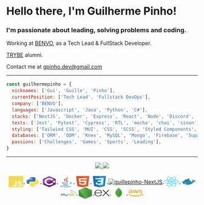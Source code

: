 # Hello there, I'm Guilherme Pinho!

### I'm passionate about **leading**, **solving problems** and **coding**.

Working at <a href="https://benvo.com.br" target="_blank">BENVO</a>, as a Tech Lead & FullStack Developer.

<a href="https://www.betrybe.com/">TRYBE</a> alumni.

Contact me at gpinho.dev@gmail.com

---

```javascript
const guilhermepinho = {
  nicknames: ['Gui', 'Guille', 'Pinho'],
  currentPosition: ['Tech Lead', 'Fullstack DevOps'],
  company: ['BENVO'],
  languages: ['Javascript', 'Java', 'Python', 'C#'],
  stacks: ['NextJS', 'Docker', 'Express', 'React', 'Node', 'Discord', 'AWS Cloud Computing', 'Terraform'],
  tests: ['Jest', 'Pytest', 'Cypress', 'RTL', 'mocha', 'chai', 'sinon'], 
  styling: ['Tailwind CSS', 'MUI', 'CSS', 'SCSS', 'Styled Components', 'ESLint'],
  databases: ['ORM', 'ODM', 'Knex', 'MySQL', 'Mongo', 'Firebase', 'Supabase'],
  passions: ['Challenges', 'Games', 'Sports', 'Leading'],
}
```
---

<div align="center">
  <a href="https://github.com/guillepinho">
  <img height="160em" src="https://github-readme-stats.vercel.app/api?username=guillepinho&show_icons=true&theme=dracula&include_all_commits=true&count_private=true"/>
  <img height="160em" src="https://github-readme-stats.vercel.app/api/top-langs/?username=guillepinho&layout=compact&langs_count=7&theme=dracula"/>
</div>

<div style="display: inline_block" align="center"><br>
  <img align="center" alt="guillepinho-Js" height="30" width="40" src="https://raw.githubusercontent.com/devicons/devicon/master/icons/javascript/javascript-plain.svg">
  <img align="center" alt="guillepinho-py" height="30" width="40" src="https://raw.githubusercontent.com/devicons/devicon/master/icons/python/python-original.svg">
  <img align="center" alt="guillepinho-cs" height="30" width="40" src="https://raw.githubusercontent.com/devicons/devicon/master/icons/csharp/csharp-original.svg">
  <img align="center" alt="guillepinho-Node" height="30" width="40" src="https://github.com/devicons/devicon/blob/master/icons/java/java-original.svg">
  <img align="center" alt="guillepinho-HTML" height="30" width="40" src="https://raw.githubusercontent.com/devicons/devicon/master/icons/html5/html5-original.svg">
  <img align="center" alt="guillepinho-CSS" height="30" width="40" src="https://raw.githubusercontent.com/devicons/devicon/master/icons/css3/css3-original.svg">
  <img align="center" alt="guillepinho-NextJS" height="30" width="40" src="https://cdn.jsdelivr.net/gh/devicons/devicon/icons/nextjs/nextjs-original.svg" />        
  <img align="center" alt="guillepinho-React" height="30" width="40" src="https://raw.githubusercontent.com/devicons/devicon/master/icons/react/react-original.svg">
  <img align="center" alt="guillepinho-Docker" height="30" width="40" src="https://github.com/devicons/devicon/blob/master/icons/docker/docker-original.svg">
  <img align="center" alt="guillepinho-SQL" height="30" width="40" src="https://github.com/devicons/devicon/blob/master/icons/mysql/mysql-original-wordmark.svg">
  <img align="center" alt="guillepinho-Node" height="30" width="40" src="https://github.com/devicons/devicon/blob/master/icons/nodejs/nodejs-original.svg">
  <img align="center" alt="guillepinho-Express" height="30" width="40" src="https://github.com/devicons/devicon/blob/master/icons/express/express-original.svg">
  <img align="center" alt="guillepinho-Mongo" height="30" width="40" src="https://github.com/devicons/devicon/blob/master/icons/mongodb/mongodb-original.svg">
  <img align="center" alt="guillepinho-aws" height="30" width="40" src="https://raw.githubusercontent.com/devicons/devicon/master/icons/amazonwebservices/amazonwebservices-plain-wordmark.svg">
</div>
  
